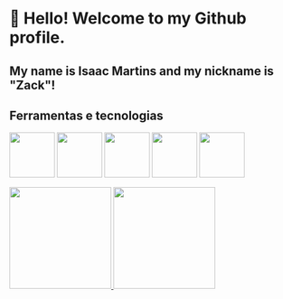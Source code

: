 # 👋 Hello! Welcome to my Github profile.
## My name is Isaac Martins and my nickname is "Zack"!

<!--

Here are some ideas to get you started:

- 🔭 I’m currently working on ...
- 🌱 I’m currently learning ...
- 👯 I’m looking to collaborate on ...
- 🤔 I’m looking for help with ...
- 💬 Ask me about ...
- 📫 How to reach me: ...
- 😄 Pronouns: ...
- ⚡ Fun fact: ...
-->

## Ferramentas e tecnologias

<img loading="lazy" src="https://cdn.jsdelivr.net/gh/devicons/devicon@latest/icons/c/c-original.svg" width="80" height="80"/> <img loading="lazy" src="https://cdn.jsdelivr.net/gh/devicons/devicon@latest/icons/mysql/mysql-original-wordmark.svg" width="80" height="80"/> <img src="https://cdn.jsdelivr.net/gh/devicons/devicon@latest/icons/python/python-original.svg" width="80" height="80" /> <img src="https://cdn.jsdelivr.net/gh/devicons/devicon@latest/icons/pandas/pandas-original-wordmark.svg" width="80" height="80"/> <img src="https://cdn.jsdelivr.net/gh/devicons/devicon@latest/icons/numpy/numpy-original-wordmark.svg" width="80" height="80"/>
          
          
<div>
<a href="https://github.com/isaacmartins12">
<img loading="lazy" height="180em" src="https://github-readme-stats.vercel.app/api/top-langs/?isaacmartins12&layout=compact&langs_count=7&theme=dracula"/>
<img loading="lazy" height="180em" src="https://github-readme-stats.vercel.app/api?isaacmartins12&show_icons=true&theme=dracula&include_all_commits=true&count_private=true"/>
</div>
